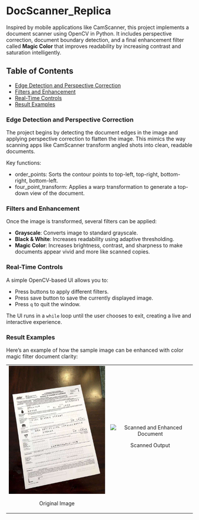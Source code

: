 # DocScanner_Replica
Inspired by mobile applications like CamScanner, this project implements a document scanner using OpenCV in Python. It includes perspective correction, document boundary detection, and a final enhancement filter called **Magic Color** that improves readability by increasing contrast and saturation intelligently.

## Table of Contents

* [Edge Detection and Perspective Correction](https://github.com/KimiyaVahidMotlagh/DocScanner_Replica?tab=readme-ov-file#edge-detection-and-perspective-correction)
* [Filters and Enhancement](https://github.com/KimiyaVahidMotlagh/DocScanner_Replica?tab=readme-ov-file#filters-and-enhancement)
* [Real-Time Controls](https://github.com/KimiyaVahidMotlagh/DocScanner_Replica?tab=readme-ov-file#real-time-controls
)
* [Result Examples](https://github.com/KimiyaVahidMotlagh/DocScanner_Replica?tab=readme-ov-file#result-examples)


### Edge Detection and Perspective Correction
The project begins by detecting the document edges in the image and applying perspective correction to flatten the image. This mimics the way scanning apps like CamScanner transform angled shots into clean, readable documents.

Key functions:
* order_points: Sorts the contour points to top-left, top-right, bottom-right, bottom-left.
* four_point_transform: Applies a warp transformation to generate a top-down view of the document.

### Filters and Enhancement

Once the image is transformed, several filters can be applied:

* **Grayscale**: Converts image to standard grayscale.
* **Black & White**: Increases readability using adaptive thresholding.
* **Magic Color**: Increases brightness, contrast, and sharpness to make documents appear vivid and more like scanned copies.

### Real-Time Controls

A simple OpenCV-based UI allows you to:

* Press buttons to apply different filters.
* Press save button to save the currently displayed image.
* Press `q` to quit the window.

The UI runs in a `while` loop until the user chooses to exit, creating a live and interactive experience.


### Result Examples

Here’s an example of how the sample image can be enhanced with color magic filter document clarity:

<table align="center" cellpadding="10">
    <tr>
      <td align="center">
        <img src="https://github.com/KimiyaVahidMotlagh/DocScanner_Replica/blob/main/imgs/sample.jpg" alt="Original Document" width="300">
        <p>Original Image</p>
      </td>
      <td align="center">
        <img src="scanned.jpg" alt="Scanned and Enhanced Document" width="300">
        <p>Scanned Output</p>
      </td>
    </tr>
</table>    

